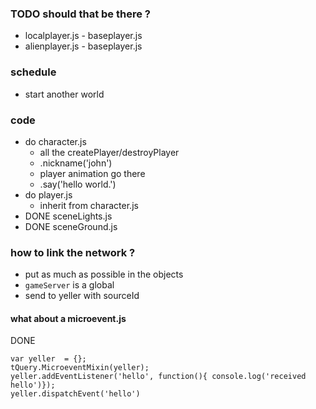 
### TODO should that be there ?
- localplayer.js - baseplayer.js
- alienplayer.js - baseplayer.js

### schedule
* start another world

### code
* do character.js
  * all the createPlayer/destroyPlayer
  * .nickname('john')
  * player animation go there
  * .say('hello world.')
* do player.js
  * inherit from character.js
* DONE sceneLights.js
* DONE sceneGround.js

### how to link the network ?

* put as much as possible in the objects
* ```gameServer``` is a global
* send to yeller with sourceId

#### what about a microevent.js

DONE 

```
var yeller	= {};
tQuery.MicroeventMixin(yeller);
yeller.addEventListener('hello', function(){ console.log('received hello')});
yeller.dispatchEvent('hello')
```



